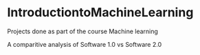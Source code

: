 # IntroductiontoMachineLearning
Projects done as part of the course Machine learning

A comparitive analysis of Software 1.0 vs Software 2.0

